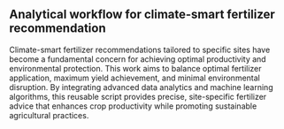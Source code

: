 ## Analytical workflow for climate-smart fertilizer recommendation
Climate-smart fertilizer recommendations tailored to specific sites have become a fundamental concern for achieving optimal productivity and environmental protection. This work aims to balance optimal fertilizer application, maximum yield achievement, and minimal environmental disruption. By integrating advanced data analytics and machine learning algorithms, this reusable script provides precise, site-specific fertilizer advice that enhances crop productivity while promoting sustainable agricultural practices. 



